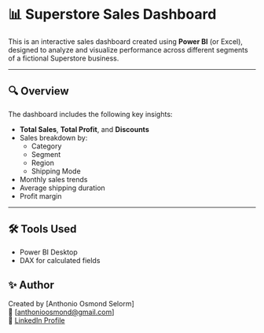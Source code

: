 # 📊 Superstore Sales Dashboard

This is an interactive sales dashboard created using **Power BI** (or Excel), designed to analyze and visualize performance across different segments of a fictional Superstore business.

---

## 🔍 Overview

The dashboard includes the following key insights:

- **Total Sales**, **Total Profit**, and **Discounts**
- Sales breakdown by:
  - Category
  - Segment
  - Region
  - Shipping Mode
- Monthly sales trends
- Average shipping duration
- Profit margin

---



## 🛠️ Tools Used
- Power BI Desktop
- DAX for calculated fields

## ✨ Author
Created by [Anthonio Osmond Selorm]  
📧 [anthonioosmond@gmail.com]  
🔗 [LinkedIn Profile](https://www.linkedin.com/in/osmondanthonio)
